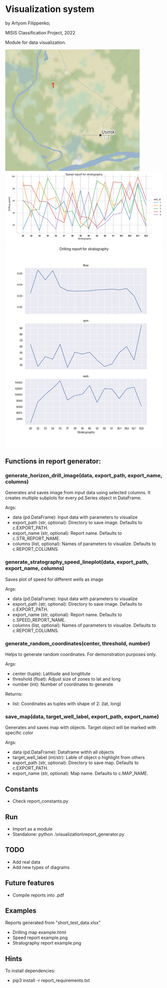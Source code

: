 # Visualization system
by Artyom Filippenko;

MISIS Classification Project, 2022

Module for data visualization.


![изображение](https://github.com/KseniiaKolesnichenko/MISIS-recomendation-systems-/blob/main/visualization/Map%20image%20example.png)
![изображение](https://github.com/KseniiaKolesnichenko/MISIS-recomendation-systems-/blob/main/visualization/Speed%20report%20example.png)
![изображение](https://github.com/KseniiaKolesnichenko/MISIS-recomendation-systems-/blob/main/visualization/Stratography%20report%20example.png)


## Functions in report generator:
### generate_horizon_drill_image(data, export_path, export_name, columns)
Generates and saves image from input data using selected columns.
It creates multiple subplots for every pd.Series object in DataFrame.

Args:
- data (pd.DataFrame): Input data with parameters to visualize
- export_path (str, optional): Directory to save image. Defaults to c.EXPORT_PATH.
- export_name (str, optional): Report name. Defaults to c.STR_REPORT_NAME.
- columns (list, optional): Names of parameters to visualize. Defaults to c.REPORT_COLUMNS.

### generate_stratography_speed_lineplot(data, export_path, export_name, columns)
Saves plot of speed for different wells as image

Args:
- data (pd.DataFrame): Input data with parameters to visualize
- export_path (str, optional): Directory to save image. Defaults to c.EXPORT_PATH.
- export_name (str, optional): Report name. Defaults to c.SPEED_REPORT_NAME.
- columns (list, optional): Names of parameters to visualize. Defaults to c.REPORT_COLUMNS.


### generate_random_coordinates(center, threshold, number)
Helps to generate random coordinates.
For demonstration purposes only.

Args:
- center (tuple): Latitiude and longtitute
- threshold (float): Adjust size of zones to lat and long
- number (int): Number of coordinates to generate

Returns:
- list: Coordinates as tuples with shape of 2: (lat, long)

### save_map(data, target_well_label, export_path, export_name)
Generates and saves map with objects.
Target object will be marked with specific color

Args:
- data (pd.DataFrame): Dataframe withh all objects
- target_well_label (int/str): Lable of object o highlight from others
- export_path (str, optional): Directory to save map. Defaults to c.EXPORT_PATH.
- export_name (str, optional): Map name. Defaults to c.MAP_NAME.

## Constants
- Check report_constants.py

## Run
- Import as a module
- Standalone: python .\visualization\report_generator.py

## TODO
- Add real data
- Add new types of diagrams

## Future features
- Compile reports into .pdf

## Examples
Reports generated from "short_test_data.xlsx"
- Drilling map example.html
- Speed report example.png
- Stratography report example.png

## Hints
To install dependencies:
- pip3 install -r report_requirements.txt
